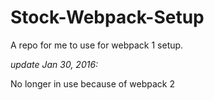 # Stock-Webpack-Setup

A repo for me to use for webpack 1 setup.  

*update Jan 30, 2016:*

No longer in use because of webpack 2
